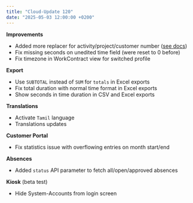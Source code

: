 ```yaml
---
title: "Cloud-Update 120"
date: "2025-05-03 12:00:00 +0200"
---
```


**Improvements**
- Added more replacer for activity/project/customer number ([see docs](https://www.kimai.org/documentation/configurations.html#customer))
- Fix missing seconds on unedited time field (were reset to 0 before)
- Fix timezone in WorkContract view for switched profile

**Export**
- Use `SUBTOTAL` instead of `SUM` for `totals` in Excel exports
- Fix total duration with normal time format in Excel exports
- Show seconds in time duration in CSV and Excel exports

**Translations**
- Activate `Tamil` language
- Translations updates

**Customer Portal**
- Fix statistics issue with overflowing entries on month start/end

**Absences**
- Added `status` API parameter to fetch all/open/approved absences

**Kiosk** (beta test)
- Hide System-Accounts from login screen
